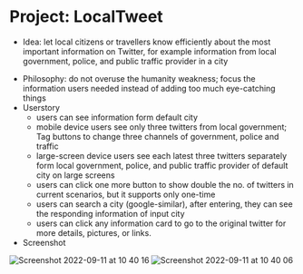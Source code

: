 # Project: LocalTweet
+ Idea: let local citizens or travellers know efficiently about the most important information on Twitter, for example information from local government, police, and public traffic provider in a city
- Philosophy: do not overuse the humanity weakness; focus the information users needed instead of adding too much eye-catching things
- Userstory
	- users can see information form default city
	- mobile device users see only three twitters from local government; Tag buttons to change three channels of government, police and traffic
	- large-screen device users see each latest three twitters separately form local government, police, and public traffic provider of default city on large screens
	- users can click one more button to show double the no. of twitters in current scenarios, but it supports only one-time
	- users can search a city (google-similar), after entering, they can see the responding information of input city
	- users can click any information card to go to the original twitter for more details, pictures, or links.
- Screenshot


![Screenshot 2022-09-11 at 10 40 16](https://user-images.githubusercontent.com/88042112/190501504-848a59cb-5d28-4d1f-822d-1c0ec0c10006.png)
![Screenshot 2022-09-11 at 10 40 06](https://user-images.githubusercontent.com/88042112/190501524-1c286c37-da7b-460d-8458-21be67413e00.png)

